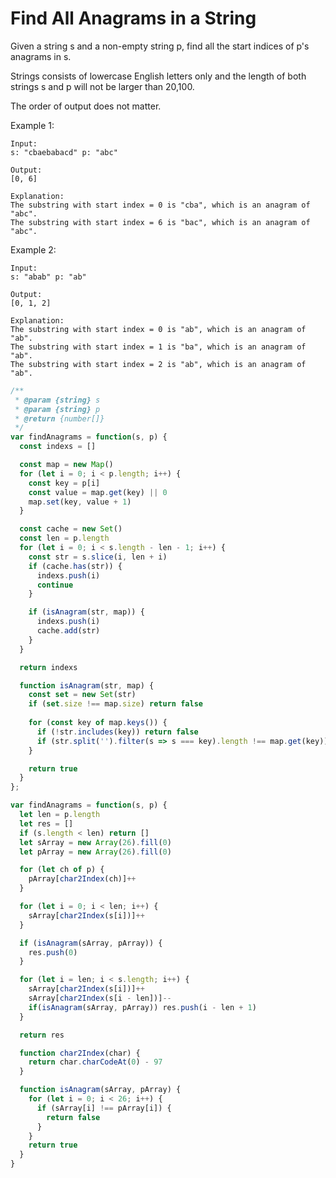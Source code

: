# Find All Anagrams in a String

Given a string s and a non-empty string p, find all the start indices of p's anagrams in s.

Strings consists of lowercase English letters only and the length of both strings s and p will not be larger than 20,100.

The order of output does not matter.

Example 1:

    Input:
    s: "cbaebabacd" p: "abc"

    Output:
    [0, 6]

    Explanation:
    The substring with start index = 0 is "cba", which is an anagram of "abc".
    The substring with start index = 6 is "bac", which is an anagram of "abc".

Example 2:

    Input:
    s: "abab" p: "ab"

    Output:
    [0, 1, 2]

    Explanation:
    The substring with start index = 0 is "ab", which is an anagram of "ab".
    The substring with start index = 1 is "ba", which is an anagram of "ab".
    The substring with start index = 2 is "ab", which is an anagram of "ab".


```JavaScript
/**
 * @param {string} s
 * @param {string} p
 * @return {number[]}
 */
var findAnagrams = function(s, p) {
  const indexs = []

  const map = new Map()
  for (let i = 0; i < p.length; i++) {
    const key = p[i]
    const value = map.get(key) || 0
    map.set(key, value + 1)
  }

  const cache = new Set()
  const len = p.length
  for (let i = 0; i < s.length - len - 1; i++) {
    const str = s.slice(i, len + i)
    if (cache.has(str)) {
      indexs.push(i)
      continue
    }

    if (isAnagram(str, map)) {
      indexs.push(i)
      cache.add(str)
    }
  }

  return indexs

  function isAnagram(str, map) {
    const set = new Set(str)
    if (set.size !== map.size) return false
    
    for (const key of map.keys()) {
      if (!str.includes(key)) return false
      if (str.split('').filter(s => s === key).length !== map.get(key)) return false
    }

    return true
  }
};

var findAnagrams = function(s, p) {
  let len = p.length
  let res = []
  if (s.length < len) return []
  let sArray = new Array(26).fill(0)
  let pArray = new Array(26).fill(0)

  for (let ch of p) {
    pArray[char2Index(ch)]++
  }

  for (let i = 0; i < len; i++) {
    sArray[char2Index(s[i])]++
  }

  if (isAnagram(sArray, pArray)) {
    res.push(0)
  }

  for (let i = len; i < s.length; i++) {
    sArray[char2Index(s[i])]++
    sArray[char2Index(s[i - len])]--
    if(isAnagram(sArray, pArray)) res.push(i - len + 1)
  }

  return res

  function char2Index(char) {
    return char.charCodeAt(0) - 97
  }

  function isAnagram(sArray, pArray) {
    for (let i = 0; i < 26; i++) {
      if (sArray[i] !== pArray[i]) {
        return false
      }
    }
    return true
  }
}
```
